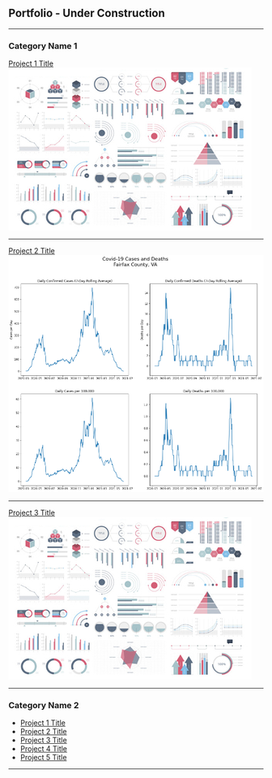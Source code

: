 ## Portfolio - Under Construction

---

### Category Name 1 

[Project 1 Title](/sample_page)
<img src="images/dummy_thumbnail.jpg?raw=true"/>

---
[Project 2 Title](/projects/covid_counties_fairfax.html)
<img src="images/output_8_0.png?raw=true"/>

---
[Project 3 Title](http://example.com/)
<img src="images/dummy_thumbnail.jpg?raw=true"/>

---

### Category Name 2

- [Project 1 Title](/sample_page)
- [Project 2 Title](http://example.com/)
- [Project 3 Title](http://example.com/)
- [Project 4 Title](http://example.com/)
- [Project 5 Title](http://example.com/)

---
